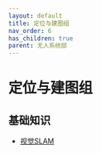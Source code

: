 ```yaml
---
layout: default
title: 定位与建图组
nav_order: 6
has_children: true
parent: 无人系统部
---
```


# 定位与建图组

## 基础知识

- [视觉SLAM](https://www.bilibili.com/video/BV16t411g7FR)